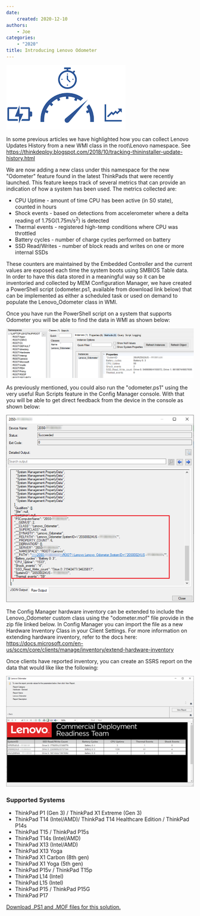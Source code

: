 ```yaml
---
date:
    created: 2020-12-10
authors:
    - Joe
categories:
    - "2020"
title: Introducing Lenovo Odometer
---
```

![Odometer](img/2020/odometer_image.png)

In some previous articles we have highlighted how you can collect Lenovo Updates History from a new WMI class in the root\Lenovo namespace. See <https://thinkdeploy.blogspot.com/2018/10/tracking-thininstaller-update-history.html>

We are now adding a new class under this namespace for the new "Odometer" feature found in the latest ThinkPads that were recently launched.  This feature keeps track of several metrics that can provide an indication of how a system has been used.  The metrics collected are:
<!-- more -->

* CPU Uptime - amount of time CPU has been active (in S0 state), counted in hours
* Shock events - based on detections from accelerometer where a delta reading of 1.75G(1.75m/s<sup>2</sup>) is detected
* Thermal events - registered high-temp conditions where CPU was throttled
* Battery cycles - number of charge cycles performed on battery
* SSD Read/Writes - number of block reads and writes on one or more internal SSDs

These counters are maintained by the Embedded Controller and the current values are exposed each time the system boots using SMBIOS Table data. In order to have this data stored in a meaningful way so it can be inventoried and collected by MEM Configuration Manager, we have created a PowerShell script (odometer.ps1, available from download link below) that can be implemented as either a scheduled task or used on demand to populate the Lenovo_Odometer class in WMI. 

Once you have run the PowerShell script on a system that supports Odometer you will be able to find the data in WMI as shown below:

![Odometer data class](img/2020/odometerdata.png)

As previously mentioned, you could also run the "odometer.ps1" using the very useful Run Scripts feature in the Config Manager console.  With that you will be able to get direct feedback from the device in the console as shown below:

![Run script](img/2020/runscript2.png)

The Config Manager hardware inventory can be extended to include the Lenovo_Odometer custom class using the "odometer.mof" file provide in the zip file linked below. In Config Manager you can import the file as a new Hardware Inventory Class in your Client Settings. For more information on extending hardware inventory, refer to the docs here:
<https://docs.microsoft.com/en-us/sccm/core/clients/manage/inventory/extend-hardware-inventory>

Once clients have reported inventory, you can create an SSRS report on the data that would like like the following:

![Report](img/2020/report2.png)

### Supported Systems

* ThinkPad P1 (Gen 3) / ThinkPad X1 Extreme (Gen 3)
* ThinkPad T14 (Intel/AMD)/ ThinkPad T14 Healthcare Edition / ThinkPad P14s
* ThinkPad T15 / ThinkPad P15s
* ThinkPad T14s (Intel/AMD)
* ThinkPad X13 (Intel/AMD)
* ThinkPad X13 Yoga
* ThinkPad X1 Carbon (8th gen)
* ThinkPad X1 Yoga (5th gen)
* ThinkPad P15v / ThinkPad T15p
* ThinkPad L14 (Intel)
* ThinkPad L15 (Intel)
* ThinkPad P15 / ThinkPad P15G
* ThinkPad P17

[Download .PS1 and .MOF files for this solution.](https://download.lenovo.com/cdrt/tools/odometer_01.zip)
